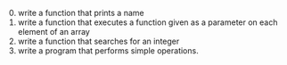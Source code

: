 0. write a function that prints a name
1. write a function that executes a function given  as a parameter on each element of an array
2. write a function that searches for an integer
3. write a program that performs simple operations.
